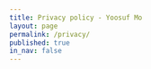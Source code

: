 ```yaml
---
title: Privacy policy - Yoosuf Mo
layout: page
permalink: /privacy/
published: true
in_nav: false
---
```

